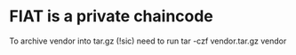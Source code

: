 # FIAT is a private chaincode

To archive vendor into tar.gz (!sic) need to run
tar -czf vendor.tar.gz vendor

